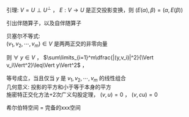 引理:  $V=U\perp U^\perp$ ， $E:V\to U$ 是正交投影变换，则 $(E(\alpha),\beta)=(\alpha,E(\beta))$  
  
引出伴随算子，以及自伴随算子  
  
贝塞尔不等式:  
$(v_1,v_2,\cdots,v_m)\in V$ 是两两正交的非零向量  
  
则  $\forall\ y\in V$ ， $\sum\limits_{i=1}^m\dfrac{|(y,v_i)|^2}{\Vert v_i\Vert^2}\leq\Vert y\Vert^2$ ，  
  
等号成立，当且仅当 $y$ 是 $v_1,v_2,\cdots,v_m$ 的线性组合  
几何意义: 投影的平方和小于等于本身的平方  
施密特正交化方法+2次广义勾股定理， $(v,u)=0$ ， $(v,cu)=0$  
  
希尔伯特空间 $=$ 完备的xxx空间  
